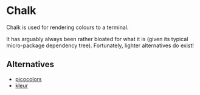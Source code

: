 # Chalk

Chalk is used for rendering colours to a terminal.

It has arguably always been rather bloated for what it is (given its typical
micro-package dependency tree). Fortunately, lighter alternatives do exist!

## Alternatives

- [picocolors](https://github.com/alexeyraspopov/picocolors)
- [kleur](https://github.com/lukeed/kleur)
